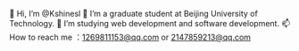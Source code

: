 👋 Hi, I’m @Kshinesl
👀 I’m a graduate student at Beijing University of Technology.
🌱 I’m studying web development and software development.
📫 How to reach me ：1269811153@qq.com or 2147859213@qq.com
<!---
Kshinesl/Kshinesl is a ✨ special ✨ repository because its `README.md` (this file) appears on your GitHub profile.
You can click the Preview link to take a look at your changes.
--->
